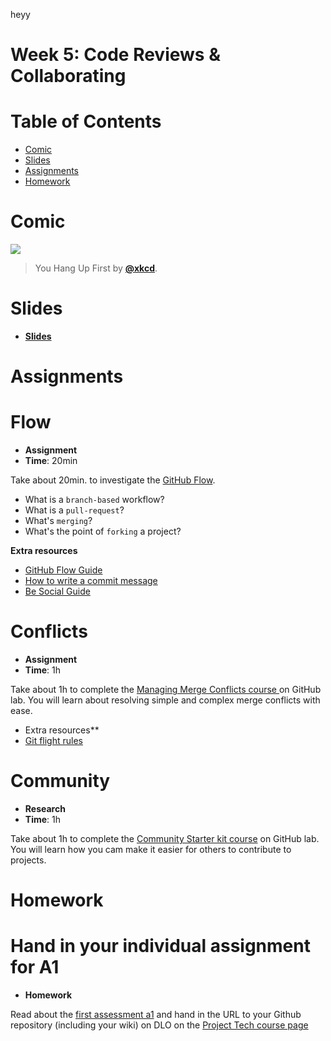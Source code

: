 <!--lint disable no-html-->

heyy
# Week 5: Code Reviews & Collaborating

# Table of Contents

*   [Comic](#comic)
*   [Slides](#slides)
*   [Assignments](#assignments)
*   [Homework](#homework)

# Comic

[![][comic-cover]][comic-link]

> You Hang Up First by [**@xkcd**][comic-author].

# Slides

*   [**Slides**][slides-lab]

# Assignments

# Flow

*   **Assignment**
*   **Time**: 20min

Take about 20min. to investigate the [GitHub Flow](https://guides.github.com/introduction/flow/).

* What is a `branch-based` workflow?
* What is a `pull-request`?
* What's `merging`?
* What's the point of `forking` a project?

**Extra resources**
* [GitHub Flow Guide](https://guides.github.com/introduction/flow/)
* [How to write a commit message](https://chris.beams.io/posts/git-commit/)
* [Be Social Guide](https://guides.github.com/activities/socialize/)

# Conflicts

*   **Assignment**
*   **Time**: 1h

Take about 1h to complete the [Managing Merge Conflicts course ](https://lab.github.com/githubtraining/managing-merge-conflicts) on GitHub lab. You will learn about resolving simple and complex merge conflicts with ease.

* Extra resources**
* [Git flight rules](https://github.com/k88hudson/git-flight-rules/)

# Community

*   **Research**
*   **Time**: 1h

Take about 1h to complete the [Community Starter kit course](https://lab.github.com/githubtraining/community-starter-kit) on GitHub lab. You will learn how you cam make it easier for others to contribute to projects.

# Homework

# Hand in your individual assignment for A1

*   **Homework**

Read about the [first assessment a1][a1] and hand in the URL to your Github repository (including your wiki) on DLO on the [Project Tech course page](https://dlo.mijnhva.nl/d2l/home/32130)

[a1]: assessments/a1.md

[bugs]: readme.md#goals

[comic-cover]: https://imgs.xkcd.com/comics/you_hang_up_first.png

[comic-link]: https://xkcd.com/698/

[comic-author]: https://xkcd.com

[slides-lab]: https://docs.google.com/presentation/d/e/2PACX-1vToK0DJ1KEaVI2QQ2G2tHIa447XqZ8rzyOPJwWVkkQLyLZxI-hHSlE2pgZtu2hKOqjfcNI0NZkudwzZ/pub?start=false&loop=false&delayms=3000

[w2lab]: week-2.md#lab
